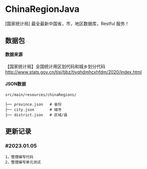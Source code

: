 # ChinaRegionJava
[国家统计局] 最全最新中国省，市，地区数据库，Restful 服务！


## 数据包
#### 数据来源
【国家统计局】全国统计用区划代码和城乡划分代码
http://www.stats.gov.cn/tjsj/tjbz/tjyqhdmhcxhfdm/2020/index.html


#### JSON数据
```
src/main/resources/chinaRegions/

├── province.json   # 省份
├── city.json       # 城市
├── district.json   # 区域/县

```


## 更新记录

### #2023.01.05
```
1，整理编写代码
2，整理编写单元测试
```

